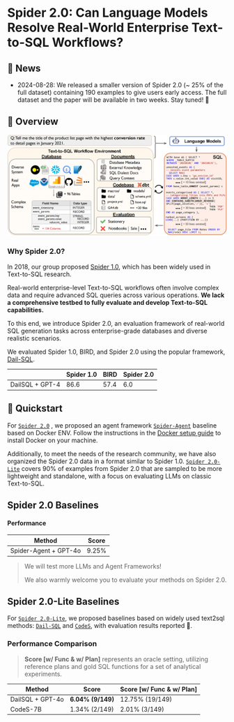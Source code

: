 # Spider 2.0: Can Language Models Resolve Real-World Enterprise Text-to-SQL Workflows?


## 📰 News

- 2024-08-28: We released a smaller version of Spider 2.0 (~ 25% of the full dataset) containing 190 examples to give users early access. The full dataset and the paper will be available in two weeks. Stay tuned! 🤗

## 👋 Overview


![Local Image](./assets/Spider2.png)


### Why Spider 2.0?

In 2018, our group proposed [Spider 1.0](https://yale-lily.github.io/spider), which has been widely used in Text-to-SQL research. 

Real-world enterprise-level Text-to-SQL workflows often involve complex data and require advanced SQL queries across various operations. **We lack a comprehensive testbed to fully evaluate and develop Text-to-SQL capabilities.**

To this end, we introduce Spider 2.0, an evaluation framework of real-world SQL generation tasks across enterprise-grade databases and diverse realistic scenarios.

We evaluated Spider 1.0, BIRD, and Spider 2.0 using the popular framework, [Dail-SQL](https://github.com/BeachWang/DAIL-SQL).

|                    | Spider 1.0 | BIRD  | Spider 2.0 |
|--------------------|------------|-------|------------|
| DailSQL + GPT-4    | 86.6       | 57.4  | 6.0        |




## 🚀 Quickstart

For [`Spider 2.0`](https://github.com/xlang-ai/Spider2/tree/main/spider2) , we proposed an agent framework [`Spider-Agent`](https://github.com/xlang-ai/Spider2/tree/main/spider-agent) baseline based on Docker ENV. Follow the instructions in the [Docker setup guide](https://docs.docker.com/engine/install/) to install Docker on your machine.


Additionally, to meet the needs of the research community, we have also organized the Spider 2.0 data in a format similar to Spider 1.0. [`Spider 2.0-Lite`](https://github.com/xlang-ai/Spider2/tree/main/spider2-lite) covers 90% of examples from Spider 2.0 that are sampled to be more lightweight and standalone, with a focus on evaluating LLMs on classic Text-to-SQL.


## Spider 2.0 Baselines





#### Performance


| Method                     | Score |
| -------------------------- | ---- |
| Spider-Agent + GPT-4o   | 9.25% |

> We will test more LLMs and Agent Frameworks! 
>
> We also warmly welcome you to evaluate your methods on Spider 2.0.


## Spider 2.0-Lite Baselines

For [`Spider 2.0-Lite`](https://github.com/xlang-ai/Spider2/blob/main/spider2-lite/README.md#spider-20-lite), we proposed baselines based on widely used text2sql methods: [`Dail-SQL`](https://github.com/xlang-ai/Spider2/blob/main/spider2-baselines/DailSQL/README.md) and [`CodeS`](https://github.com/xlang-ai/Spider2/tree/main/spider2-baselines/CodeS/README.md), with evaluation results reported :test_tube:.

### Performance Comparison

> **Score [w/ Func & w/ Plan]** represents an oracle setting, utilizing reference plans and gold SQL functions for a set of analytical experiments.


| Method                  | Score   |    Score  [w/ Func & w/ Plan]     |
| -------------------------- | ---- | -------------------------
| DailSQL + GPT-4o |  **6.04% (9/149)** |   12.75% (19/149)        |
| CodeS-7B      | 1.34% (2/149) |   2.01% (3/149)            |


